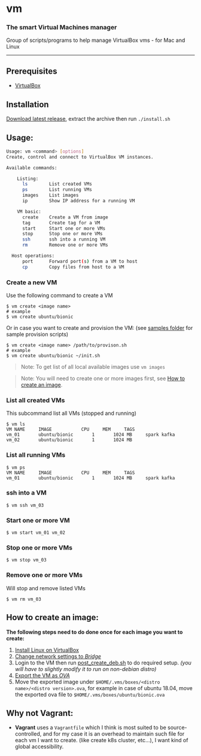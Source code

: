 # vm
### The smart Virtual Machines manager
Group of scripts/programs to help manage VirtualBox vms - for Mac and Linux

----

## Prerequisites
* [VirtualBox](https://www.virtualbox.org/wiki/Downloads)

## Installation
[Download latest release](https://github.com/mhewedy/vm/releases/latest), extract the archive then run `./install.sh`

## Usage:

```bash
Usage: vm <command> [options]
Create, control and connect to VirtualBox VM instances.

Available commands:

    Listing:
      ls        List created VMs
      ps        List running VMs
      images    List images
      ip        Show IP address for a running VM

    VM basic:
      create    Create a VM from image
      tag       Create tag for a VM
      start     Start one or more VMs
      stop      Stop one or more VMs
      ssh       ssh into a running VM
      rm        Remove one or more VMs

  Host operations:
      port      Forward port(s) from a VM to host
      cp        Copy files from host to a VM
```

### Create a new VM
Use the following command to create a VM

```
$ vm create <image name>
# example
$ vm create ubuntu/bionic
```
Or in case you want to create and provision the VM: (see [samples folder](https://github.com/mhewedy/vm/tree/master/samples/provision) for sample provision scripts)
```
$ vm create <image name> /path/to/provison.sh 
# example
$ vm create ubuntu/bionic ~/init.sh
```

> Note: To get list of all local available images use `vm images`

> Note: You will need to create one or more images first, see [How to create an image](#how-to-create-an-image).

### List all created VMs
This subcommand list all VMs (stopped and running)
```
$ vm ls
VM NAME		IMAGE			CPU		MEM		TAGS
vm_01		ubuntu/bionic		1		1024 MB		spark kafka
vm_02		ubuntu/bionic		1		1024 MB
```

### List all running VMs
```
$ vm ps
VM NAME		IMAGE			CPU		MEM		TAGS
vm_01		ubuntu/bionic		1		1024 MB		spark kafka
```


### ssh into a VM
```
$ vm ssh vm_03
```

### Start one or more VM
```
$ vm start vm_01 vm_02
```

### Stop one or more VMs
```
$ vm stop vm_03
```

### Remove one or more VMs
Will stop and remove listed VMs
```
$ vm rm vm_03
```

## How to create an image:

**The following steps need to do done once for each image you want to create:**

1. [Install Linux on VirtualBox](https://www.wikihow.com/Install-Ubuntu-on-VirtualBox)
2. [Change network settings to *Bridge*](https://www.opentechguides.com/how-to/article/virtualbox/140/vm-virtualbox-networking.html)
3. Login to the VM then run [post_create_deb.sh](https://raw.githubusercontent.com/mhewedy/vm/master/samples/post_create_deb.sh) to do required setup. *(you will have to slightly modify it to run on non-debian distro)*
4. [Export the VM as *OVA*](https://www.maketecheasier.com/import-export-ova-files-in-virtualbox/)
5. Move the exported image under `$HOME/.vms/boxes/<distro name>/<distro version>.ova`, for example in case of ubuntu 18.04, move the exported ova file to `$HOME/.vms/boxes/ubuntu/bionic.ova`

## Why not Vagrant:

* **Vagrant** uses a `Vagrantfile` which I think is most suited to be source-controlled, and for my case it is an overhead to maintain such file for each vm I want to create. (like create k8s cluster, etc...), I want kind of global accessibility.
